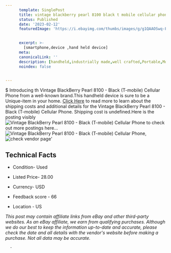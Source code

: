 ```yaml
---
      template: SinglePost
      title: vintage blackberry pearl 8100 black t mobile cellular phone
      status: Published
      date: '2023-02-12'
      featuredImage: 'https://i.ebayimg.com/thumbs/images/g/g1QAAOSwq-Fj5zAP/s-l225.jpg'
       

      excerpt: >-
        [smartphone,device ,hand held device]
      meta:
      canonicalLink: ''
      description: [handheld,industrially made,well crafted,Portable,Mobile,Compact,Convenient,Lightweight,Maneuverable,Man-portable,Miniature,Carriable,Hand-held,Light,Holdable,Transportable,Mobile device,Pocket-sized,On-the-go,Wireless,Cordless,Compact size,Convenient size, smartphone,device ,hand held device]
      noindex: false
      

---
```

$
      Introducing th Vintage BlackBerry Pearl 8100 - Black (T-mobile) Cellular Phone from a well-known brand.This handheld device  is sure to be a Unique-item in your home. [Click Here](https://www.ebay.com/itm/404156539990?hash=item5e199b6456%3Ag%3Ag1QAAOSwq-Fj5zAP&mkevt=1&mkcid=1&mkrid=711-53200-19255-0&campid=%253CePNCampaignId%253E&customid=%253CreferenceId%253E&toolid=10049) to read more to learn about the shipping costs and additional details for the Vintage BlackBerry Pearl 8100 - Black (T-mobile) Cellular Phone. Shipping cost is undefined.Here is the posting visibly ![Vintage BlackBerry Pearl 8100 - Black (T-mobile) Cellular Phone](https://i.ebayimg.com/thumbs/images/g/g1QAAOSwq-Fj5zAP/s-l225.jpg) to check out more postings here... ![Vintage BlackBerry Pearl 8100 - Black (T-mobile) Cellular Phone](https://i.ebayimg.com/images/g/g1QAAOSwq-Fj5zAP/s-l1600.jpg), ![check vendor page](https://origin-galleryplus.ebayimg.com/ws/web/404156539990_2_0_1/225x225.jpg)'

      

 ## Technical Facts 



     
      

 - Condition- Used 


      

 - Listed Price- 28.00 


      

 - Currency- USD 


      

 - Feedback score - 66 


      

 - Location - US 


      
      

 *_This post may contain affiliate links from eBay and other third-party websites. As an eBay affiliate, we earn from qualifying purchases. Although we do our best to keep the information up-to-date and accurate, please check the date and all details with the vendor's website before making a purchase. Not all data may be accurate._*




      -
